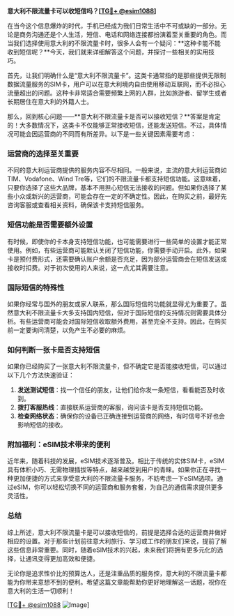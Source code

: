 **意大利不限流量卡可以收短信吗？[[TG💪+ @esim1088](https://t.me/s/esim1088)]**

在当今这个信息爆炸的时代，手机已经成为我们日常生活中不可或缺的一部分。无论是商务沟通还是个人生活，短信、电话和网络连接都扮演着至关重要的角色。而当我们选择使用意大利的不限流量卡时，很多人会有一个疑问：**这种卡能不能收到短信呢？**今天，我们就来详细解答这个问题，并探讨一些相关的实用技巧。

首先，让我们明确什么是“意大利不限流量卡”。这类卡通常指的是那些提供无限制数据流量服务的SIM卡，用户可以在意大利境内自由使用移动互联网，而不必担心流量超出的问题。这种卡非常适合需要频繁上网的人群，比如旅游者、留学生或者长期居住在意大利的外籍人士。

那么，回到核心问题——**意大利不限流量卡是否可以接收短信？**答案是肯定的！大多数情况下，这类卡不仅能够正常接收短信，还能发送短信。不过，具体情况可能会因运营商的不同而有所差异。以下是一些关键因素需要考虑：

### **运营商的选择至关重要**
不同的意大利运营商提供的服务内容不尽相同。一般来说，主流的意大利运营商如TIM、Vodafone、Wind Tre等，它们的不限流量卡都支持短信功能。这意味着，只要你选择了这些大品牌，基本不用担心短信无法接收的问题。但如果你选择了某些小众或新兴的运营商，可能会存在一定的不确定性。因此，在购买之前，最好先咨询客服或查看相关资料，确保该卡支持短信服务。

### **短信功能是否需要额外设置**
有时候，即使你的卡本身支持短信功能，也可能需要进行一些简单的设置才能正常使用。例如，有些运营商可能默认关闭了短信功能，你需要手动开启。此外，如果卡是预付费形式，还需要确认账户余额是否充足，因为部分运营商会在短信发送或接收时扣费。对于初次使用的人来说，这一点尤其需要注意。

### **国际短信的特殊性**
如果你经常与国外的朋友或家人联系，那么国际短信的功能就显得尤为重要了。虽然意大利不限流量卡大多支持国内短信，但对于国际短信的支持情况则需要具体分析。有些运营商可能会对国际短信收取额外费用，甚至完全不支持。因此，在购买前一定要询问清楚，以免产生不必要的麻烦。

### **如何判断一张卡是否支持短信**
如果你已经购买了一张意大利不限流量卡，但不确定它是否能接收短信，可以通过以下几个方法快速验证：
1. **发送测试短信**：找一个信任的朋友，让他们给你发一条短信，看看能否及时收到。
2. **拨打客服热线**：直接联系运营商的客服，询问该卡是否支持短信功能。
3. **检查网络状态**：确保你的设备已正确连接到运营商的网络，有时信号不好也会影响短信的接收。

### **附加福利：eSIM技术带来的便利**
近年来，随着科技的发展，eSIM技术逐渐普及。相比于传统的实体SIM卡，eSIM具有体积小巧、无需物理插拔等特点，越来越受到用户的青睐。如果你正在寻找一种更加便捷的方式来享受意大利的不限流量卡服务，不妨考虑一下eSIM选项。通过eSIM，你可以轻松切换不同的运营商和服务套餐，为自己的通信需求提供更多灵活性。

### **总结**
综上所述，意大利不限流量卡是可以接收短信的，前提是选择合适的运营商并做好相应的设置。对于那些计划前往意大利旅行、学习或工作的朋友们来说，提前了解这些信息非常重要。同时，随着eSIM技术的兴起，未来我们将拥有更多元化的选择，让通讯变得更加高效和便捷。

无论你是追求性价比的预算达人，还是注重品质的服务控，意大利的不限流量卡都能为你带来意想不到的便利。希望这篇文章能帮助你更好地理解这一话题，祝你在意大利的生活一切顺利！

[[TG💪+ @esim1088](https://t.me/s/esim1088) ![Image](https://i.postimg.cc/4NQfJmqS/Snipaste-2025-05-13-00-14-12.png)]